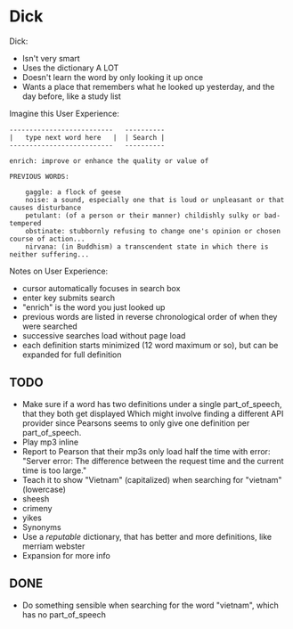 Dick
====

Dick:

  * Isn't very smart
  * Uses the dictionary A LOT
  * Doesn't learn the word by only looking it up once
  * Wants a place that remembers what he looked up yesterday, and the day before, like a study list


Imagine this User Experience:



    --------------------------   ----------
    |   type next word here   |  | Search |
    --------------------------   ----------

    enrich: improve or enhance the quality or value of

    PREVIOUS WORDS:

        gaggle: a flock of geese
        noise: a sound, especially one that is loud or unpleasant or that causes disturbance
        petulant: (of a person or their manner) childishly sulky or bad-tempered
        obstinate: stubbornly refusing to change one's opinion or chosen course of action...
        nirvana: (in Buddhism) a transcendent state in which there is neither suffering...



Notes on User Experience:

  * cursor automatically focuses in search box
  * enter key submits search
  * "enrich" is the word you just looked up
  * previous words are listed in reverse chronological order of when they were searched
  * successive searches load without page load
  * each definition starts minimized (12 word maximum or so), but can be expanded for full definition



TODO
----

  * Make sure if a word has two definitions under a single part_of_speech, that they both get displayed
    Which might involve finding a different API provider since Pearsons seems to only give one definition
    per part_of_speech.
  * Play mp3 inline
  * Report to Pearson that their mp3s only load half the time with error:
    "Server error: The difference between the request time and the current time is too large."
  * Teach it to show "Vietnam" (capitalized) when searching for "vietnam" (lowercase)
  * sheesh
  * crimeny
  * yikes
  * Synonyms
  * Use a *reputable* dictionary, that has better and more definitions, like merriam webster
  * Expansion for more info

DONE
----
  * Do something sensible when searching for the word "vietnam", which has no part_of_speech
